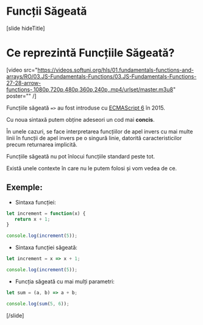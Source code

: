 # Funcții Săgeată

[slide hideTitle]
# Ce reprezintă Funcțiile Săgeată?

[video src="https://videos.softuni.org/hls/01.fundamentals-functions-and-arrays/RO/03.JS-Fundamentals-Functions/03.JS-Fundamentals-Functions-27-28-arrow-functions-,1080p,720p,480p,360p,240p,.mp4/urlset/master.m3u8" poster="" /]


Funcțiile săgeată `=>` au fost introduse cu [ECMAScript 6](https://en.wikipedia.org/wiki/ECMAScript) în 2015.

Cu noua sintaxă putem obține adeseori un cod mai **concis**.

În unele cazuri, se face interpretarea funcțiilor de apel invers cu mai multe linii în funcții de apel invers pe o singură linie, datorită caracteristicilor precum returnarea implicită.

Funcțiile săgeată nu pot înlocui funcțiile standard peste tot.

Există unele contexte în care nu le putem folosi și vom vedea de ce.

## Exemple:

- Sintaxa funcției:

```js live
let increment = function(x) {
   return x + 1;
}

console.log(increment(5));  
```

- Sintaxa funcției săgeată:

``` js live
let increment = x => x + 1;

console.log(increment(5));  
```

- Funcția săgeată cu mai mulți parametri:

```js live
let sum = (a, b) => a + b;

console.log(sum(5, 6));  
```

[/slide]
